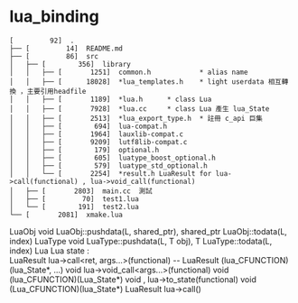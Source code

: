 # lua_binding

```
[         92]  .
├── [         14]  README.md
├── [         86]  src
│   ├── [        356]  library
│   │   ├── [       1251]  common.h            * alias name
│   │   ├── [      18028]  *lua_templates.h    * light userdata 相互轉換 ，主要引用headfile
│   │   ├── [       1189]  *lua.h      * class Lua
│   │   ├── [       7928]  *lua.cc     * class Lua 產生 lua_State
│   │   ├── [       2513]  *lua_export_type.h  * 註冊 c_api 巨集
│   │   ├── [        694]  lua-compat.h  
│   │   ├── [       1964]  lauxlib-compat.c
│   │   ├── [       9209]  lutf8lib-compat.c
│   │   ├── [        179]  optional.h         
│   │   ├── [        605]  luatype_boost_optional.h
│   │   ├── [        579]  luatype_std_optional.h
│   │   └── [       2254]  *result.h LuaResult for lua->call(functional) , lua->void_call(functional) 
│   ├── [       2803]  main.cc  測試 
│   ├── [         70]  test1.lua
│   └── [        191]  test2.lua
└── [       2081]  xmake.lua
```

LuaObj   void LuaObj::pushdata(L, shared_ptr<LuaObj>),  shared_ptr<LuaObj>  LuaObj::todata(L, index)
LuaType  void LuaType<T>::pushdata(L, T obj),              T LuaType<T>::todata(L, index)
Lua      Lua state :    
       LuaResult lua->call<ret, args...>(functional) --   LuaResult (lua_CFUNCTION)(lua_State*, ...)
       void      lua->void_call<args...>(functional) void (lua_CFUNCTION)(Lua_State*) 
       void    , lua->to_state(functional)  void (Lua_CFUNCTION)(lua_State*)
LuaResult   lua->call() 


